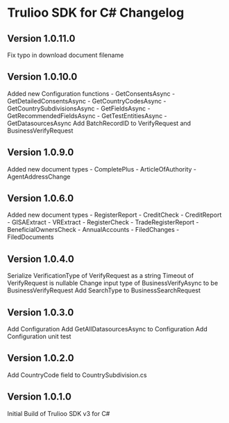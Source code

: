 # Trulioo SDK for C# Changelog


## Version 1.0.11.0
Fix typo in download document filename

## Version 1.0.10.0
Added new Configuration functions
	- GetСonsentsAsync
	- GetDetailedСonsentsAsync
	- GetCountryCodesAsync
	- GetCountrySubdivisionsAsync
	- GetFieldsAsync
	- GetRecommendedFieldsAsync
	- GetTestEntitiesAsync
	- GetDatasourcesAsync
Add BatchRecordID to VerifyRequest and BusinessVerifyRequest

## Version 1.0.9.0
Added new document types
	- CompletePlus
	- ArticleOfAuthority
	- AgentAddressChange

## Version 1.0.6.0
Added new document types
	- RegisterReport
	- CreditCheck
	- CreditReport
	- GISAExtract
	- VRExtract
	- RegisterCheck
	- TradeRegisterReport
	- BeneficialOwnersCheck
	- AnnualAccounts
	- FiledChanges
	- FiledDocuments

## Version 1.0.4.0
Serialize VerificationType of VerifyRequest as a string
Timeout of VerifyRequest is nullable
Change input type of BusinessVerifyAsync to be BusinessVerifyRequest
Add SearchType to BusinessSearchRequest

## Version 1.0.3.0
Add Configuration
Add GetAllDatasourcesAsync to Configuration
Add Configuration unit test

## Version 1.0.2.0

Add CountryCode field to CountrySubdivision.cs

## Version 1.0.1.0

Initial Build of Trulioo SDK v3 for C#


